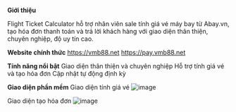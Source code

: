 **Giới thiệu**

Flight Ticket Calculator hỗ trợ nhân viên sale tính giá vé máy bay từ Abay.vn, tạo hóa đơn thanh toán và trả lời khách hàng với giao diện thân thiện, chuyên nghiệp, độ uy tín cao.

**Website chính thức**
https://vmb88.net
https://pay.vmb88.net

**Tính năng nổi bật**
Giao diện thân thiện và chuyên nghiệp
Hỗ trợ tính giá vé và tạo hóa đơn
Cập nhật tự động định kỳ

**Giao diện phần mềm**
Giao diện tính giá vé
![image](https://github.com/user-attachments/assets/500f6937-2ba6-487a-9f7e-c8a3c6acffce)

Giao diện tạo hóa đơn
![image](https://github.com/user-attachments/assets/10919550-1896-433b-9798-71daf0c64323)

